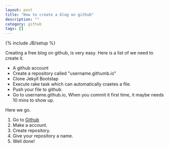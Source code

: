 ```yaml
---
layout: post
title: "How to create a blog on github"
description: ""
category: github
tags: []
---
```

{% include JB/setup %}

Creating a free blog on github, is very easy.
Here is a list of we need to create it.
* A github account
* Create a repository called "username.githumb.io"
* Clone Jekyll Bootstap 
* Execute rake task which can automatically craetes a file.
* Push your file to github.
* Go to username.github.io, When you commit it first time, it maybe needs 10 mins to show up. 

Here we go.

1. Go to [Github](https://github.com)
1. Make a account.
1. Create repository.
1. Give your repository a name.
1. Well done!